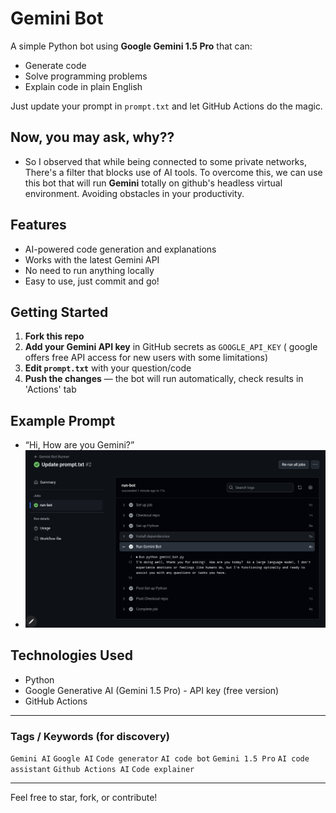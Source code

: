 # Gemini Bot

A simple Python bot using **Google Gemini 1.5 Pro** that can:
- Generate code
- Solve programming problems
- Explain code in plain English

Just update your prompt in `prompt.txt` and let GitHub Actions do the magic.

## Now, you may ask, why??
- So I observed that while being connected to some private networks, There's a filter that blocks use of AI tools. To overcome this, we can use this bot that will run **Gemini** totally on github's headless virtual environment. Avoiding obstacles in your productivity.

## Features
- AI-powered code generation and explanations
- Works with the latest Gemini API
- No need to run anything locally
- Easy to use, just commit and go!

## Getting Started

1. **Fork this repo**
2. **Add your Gemini API key** in GitHub secrets as `GOOGLE_API_KEY` ( google offers free API access for new users with some limitations)
3. **Edit `prompt.txt`** with your question/code
4. **Push the changes** — the bot will run automatically, check results in 'Actions' tab

## Example Prompt
- “Hi, How are you Gemini?”
- ![Desktop](https://github.com/pratikkarbhal/Gemini-API-via-Github-workflow/blob/main/output.jpg)

## Technologies Used
- Python
- Google Generative AI (Gemini 1.5 Pro) - API key (free version)
- GitHub Actions

---

### Tags / Keywords (for discovery)
`Gemini AI` `Google AI` `Code generator` `AI code bot` `Gemini 1.5 Pro` `AI code assistant` `Github Actions AI` `Code explainer`

---

Feel free to star, fork, or contribute!
